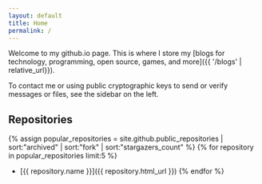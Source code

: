 ```yaml
---
layout: default
title: Home
permalink: /
---
```


Welcome to my github.io page. This is where I store my [blogs for technology,
programming, open source, games, and more]({{ '/blogs' | relative_url}}).

To contact me or using public cryptographic keys to send or verify messages or
files, see the sidebar on the left.

## Repositories

<!-- markdownlint-disable MD013 MD032 -->
{% assign popular_repositories = site.github.public_repositories | sort:"archived" | sort:"fork" | sort:"stargazers_count" %}
{% for repository in popular_repositories limit:5 %}
* [{{ repository.name }}]({{ repository.html_url }})
{% endfor %}
<!-- markdownlint restore -->
